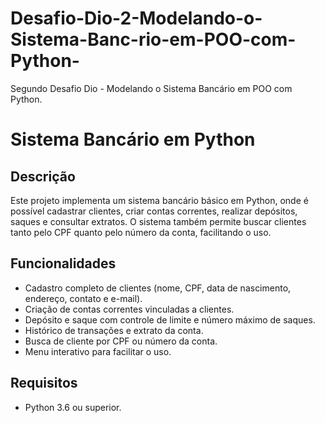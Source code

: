 # Desafio-Dio-2-Modelando-o-Sistema-Banc-rio-em-POO-com-Python-
Segundo Desafio Dio - Modelando o Sistema Bancário em POO com Python.

# Sistema Bancário em Python

## Descrição

Este projeto implementa um sistema bancário básico em Python, onde é possível cadastrar clientes, criar contas correntes, realizar depósitos, saques e consultar extratos.
O sistema também permite buscar clientes tanto pelo CPF quanto pelo número da conta, facilitando o uso.

## Funcionalidades

- Cadastro completo de clientes (nome, CPF, data de nascimento, endereço, contato e e-mail).
- Criação de contas correntes vinculadas a clientes.
- Depósito e saque com controle de limite e número máximo de saques.
- Histórico de transações e extrato da conta.
- Busca de cliente por CPF ou número da conta.
- Menu interativo para facilitar o uso.

## Requisitos

- Python 3.6 ou superior.
